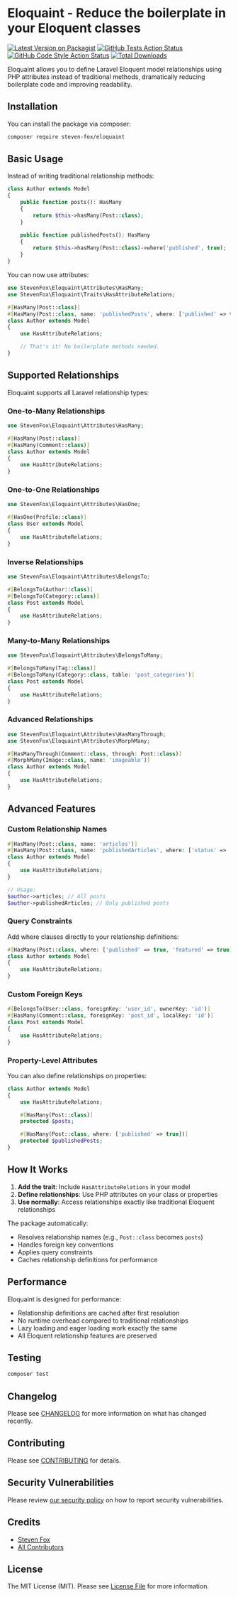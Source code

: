 # Eloquaint - Reduce the boilerplate in your Eloquent classes

[![Latest Version on Packagist](https://img.shields.io/packagist/v/steven-fox/eloquaint.svg?style=flat-square)](https://packagist.org/packages/steven-fox/eloquaint)
[![GitHub Tests Action Status](https://img.shields.io/github/actions/workflow/status/steven-fox/eloquaint/run-tests.yml?branch=main&label=tests&style=flat-square)](https://github.com/steven-fox/eloquaint/actions?query=workflow%3Arun-tests+branch%3Amain)
[![GitHub Code Style Action Status](https://img.shields.io/github/actions/workflow/status/steven-fox/eloquaint/fix-php-code-style-issues.yml?branch=main&label=code%20style&style=flat-square)](https://github.com/steven-fox/eloquaint/actions?query=workflow%3A"Fix+PHP+code+style+issues"+branch%3Amain)
[![Total Downloads](https://img.shields.io/packagist/dt/steven-fox/eloquaint.svg?style=flat-square)](https://packagist.org/packages/steven-fox/eloquaint)

Eloquaint allows you to define Laravel Eloquent model relationships using PHP attributes instead of traditional methods, dramatically reducing boilerplate code and improving readability.

## Installation

You can install the package via composer:

```bash
composer require steven-fox/eloquaint
```

## Basic Usage

Instead of writing traditional relationship methods:

```php
class Author extends Model
{
    public function posts(): HasMany
    {
        return $this->hasMany(Post::class);
    }

    public function publishedPosts(): HasMany
    {
        return $this->hasMany(Post::class)->where('published', true);
    }
}
```

You can now use attributes:

```php
use StevenFox\Eloquaint\Attributes\HasMany;
use StevenFox\Eloquaint\Traits\HasAttributeRelations;

#[HasMany(Post::class)]
#[HasMany(Post::class, name: 'publishedPosts', where: ['published' => true])]
class Author extends Model
{
    use HasAttributeRelations;

    // That's it! No boilerplate methods needed.
}
```

## Supported Relationships

Eloquaint supports all Laravel relationship types:

### One-to-Many Relationships

```php
use StevenFox\Eloquaint\Attributes\HasMany;

#[HasMany(Post::class)]
#[HasMany(Comment::class)]
class Author extends Model
{
    use HasAttributeRelations;
}
```

### One-to-One Relationships

```php
use StevenFox\Eloquaint\Attributes\HasOne;

#[HasOne(Profile::class)]
class User extends Model
{
    use HasAttributeRelations;
}
```

### Inverse Relationships

```php
use StevenFox\Eloquaint\Attributes\BelongsTo;

#[BelongsTo(Author::class)]
#[BelongsTo(Category::class)]
class Post extends Model
{
    use HasAttributeRelations;
}
```

### Many-to-Many Relationships

```php
use StevenFox\Eloquaint\Attributes\BelongsToMany;

#[BelongsToMany(Tag::class)]
#[BelongsToMany(Category::class, table: 'post_categories')]
class Post extends Model
{
    use HasAttributeRelations;
}
```

### Advanced Relationships

```php
use StevenFox\Eloquaint\Attributes\HasManyThrough;
use StevenFox\Eloquaint\Attributes\MorphMany;

#[HasManyThrough(Comment::class, through: Post::class)]
#[MorphMany(Image::class, name: 'imageable')]
class Author extends Model
{
    use HasAttributeRelations;
}
```

## Advanced Features

### Custom Relationship Names

```php
#[HasMany(Post::class, name: 'articles')]
#[HasMany(Post::class, name: 'publishedArticles', where: ['status' => 'published'])]
class Author extends Model
{
    use HasAttributeRelations;
}

// Usage:
$author->articles; // All posts
$author->publishedArticles; // Only published posts
```

### Query Constraints

Add where clauses directly to your relationship definitions:

```php
#[HasMany(Post::class, where: ['published' => true, 'featured' => true])]
class Author extends Model
{
    use HasAttributeRelations;
}
```

### Custom Foreign Keys

```php
#[BelongsTo(User::class, foreignKey: 'user_id', ownerKey: 'id')]
#[HasMany(Comment::class, foreignKey: 'post_id', localKey: 'id')]
class Post extends Model
{
    use HasAttributeRelations;
}
```

### Property-Level Attributes

You can also define relationships on properties:

```php
class Author extends Model
{
    use HasAttributeRelations;

    #[HasMany(Post::class)]
    protected $posts;

    #[HasMany(Post::class, where: ['published' => true])]
    protected $publishedPosts;
}
```

## How It Works

1. **Add the trait**: Include `HasAttributeRelations` in your model
2. **Define relationships**: Use PHP attributes on your class or properties
3. **Use normally**: Access relationships exactly like traditional Eloquent relationships

The package automatically:
- Resolves relationship names (e.g., `Post::class` becomes `posts`)
- Handles foreign key conventions
- Applies query constraints
- Caches relationship definitions for performance

## Performance

Eloquaint is designed for performance:
- Relationship definitions are cached after first resolution
- No runtime overhead compared to traditional relationships
- Lazy loading and eager loading work exactly the same
- All Eloquent relationship features are preserved

## Testing

```bash
composer test
```

## Changelog

Please see [CHANGELOG](CHANGELOG.md) for more information on what has changed recently.

## Contributing

Please see [CONTRIBUTING](CONTRIBUTING.md) for details.

## Security Vulnerabilities

Please review [our security policy](../../security/policy) on how to report security vulnerabilities.

## Credits

- [Steven Fox](https://github.com/steven-fox)
- [All Contributors](../../contributors)

## License

The MIT License (MIT). Please see [License File](LICENSE.md) for more information.
